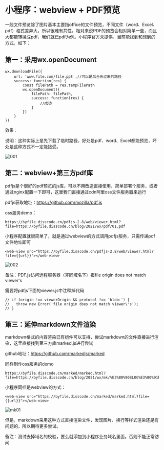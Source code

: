 # 小程序：webview + PDF预览

一般文件预览除了图片基本主要指office的文件预览，不同文件（word、Excel、pdf）格式差异大，所以很难有共性。相对来说PDF的预览会相对简单一些，而且大都能转换成pdf，我们就已pdf为例。小程序官方未提供，目前能找到和想到的方式，如下：

## 第一：采用wx.openDocument

```
wx.downloadFile({
    url: 'www.file.com/file.ppt',//可以是后台传过来的路径
    success: function(res) {
        const filePath = res.tempFilePath
        wx.openDocument({
            filePath: filePath,
            success: function(res) {
                //成功
            }
        })
    }
})
```

效果：

说明：这种实际上是先下载了临时路径，好处是pdf、word、Excel都能预览，坏处是这种方式不一定能接受。

![001](https://ossbao.oss-cn-qingdao.aliyuncs.com/blog/2021/wx/pdf/pdf001.jpg)

## 第二：webview+第三方pdf库

pdfjs是个很好的pdf预览的js库，可以不用改造直接使用，简单部署个服务，或者通过nginx配置一下即可，这里我们直接通过cdn阿里oss文件服务器来运行

pdfjs获取地址：https://github.com/mozilla/pdf.js

oss服务demo：

```
https://byfile.disscode.cn/pdfjs-2.8/web/viewer.html?file=https://byfile.disscode.cn/blog/2021/wx/pdf/01.pdf
```

小程序配置就很简单了，就是通过webview的方式调用pdfjs服务，只需传递pdf文件地址即可

```
<web-view src="https://byfile.disscode.cn/pdfjs-2.8/web/viewer.html?file={{url}}"></web-view>
```

![002](https://ossbao.oss-cn-qingdao.aliyuncs.com/blog/2021/wx/pdf/pdf002.jpg)

备注：PDF.js访问远程服务器（非同域名下）报file origin does not match viewer's

需要将pdfjs下面的viewer.js中注释掉代码

```
// if (origin !== viewerOrigin && protocol !== 'blob:') {
//   throw new Error('file origin does not match viewer\'s');
// }
```

## 第三：延伸markdown文件渲染

markdown格式的内容渲染已有组件可以支持，尝试markdown的文件直接进行渲染，这里直接找到第三方库marked.js进行尝试

github地址：https://github.com/markedjs/marked

同样制作oss服务的demo

```
https://byfile.disscode.cn/marked/marked.html?file=https://byfile.disscode.cn/blog/2021/wx/mk/%E3%80%90BLOG%E3%80%91hexo%E6%90%AD%E5%BB%BAblog%E6%95%99%E7%A8%8B.md
```

小程序同样是webview的方式：

```
<web-view src="https://byfile.disscode.cn/marked/marked.html?file={{url}}"></web-view>
```

![mk01](https://ossbao.oss-cn-qingdao.aliyuncs.com/blog/2021/wx/mk/mk01.jpg)

但是，markdown采用这种方式直接渲染文件，发现图片、换行等样式渲染还是有问题的，所以期待更多尝试。

备注：测试去掉域名的校验，要么就添加到小程序业务域名里面，否则不能正常访问
